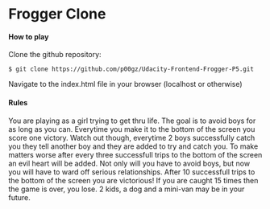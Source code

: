 Frogger Clone
=============

#### How to play

Clone the github repository:

    $ git clone https://github.com/p00gz/Udacity-Frontend-Frogger-P5.git
    
Navigate to the index.html file in your browser (localhost or otherwise)

#### Rules

You are playing as a girl trying to get thru life. The goal is to avoid boys for as long as you can. 
Everytime you make it to the bottom of the screen you score one victory. Watch out though, everytime 2 boys
successfully catch you they tell another boy and they are added to try and catch you. To make matters worse after
every three successfull trips to the bottom of the screen an evil heart will be added. Not only will you have to avoid boys, 
but now you will have to ward off serious relationships. After 10 successfull trips to the bottom of the screen you are victorious!
If you are caught 15 times then the game is over, you lose. 2 kids, a dog and a mini-van may be in your future.  



